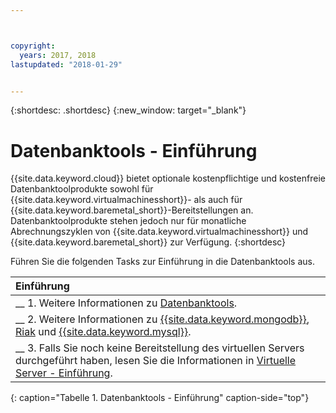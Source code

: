 ```yaml
---



copyright:
  years: 2017, 2018
lastupdated: "2018-01-29"


---
```


{:shortdesc: .shortdesc}
{:new_window: target="_blank"}

# Datenbanktools - Einführung

{{site.data.keyword.cloud}} bietet optionale kostenpflichtige und kostenfreie Datenbanktoolprodukte sowohl für {{site.data.keyword.virtualmachinesshort}}- als auch für {{site.data.keyword.baremetal_short}}-Bereitstellungen an. Datenbanktoolprodukte stehen jedoch nur für monatliche Abrechnungszyklen von {{site.data.keyword.virtualmachinesshort}} und {{site.data.keyword.baremetal_short}} zur Verfügung.
{:shortdesc}

Führen Sie die folgenden Tasks zur Einführung in die Datenbanktools aus.

| Einführung       |
|:------------------|
| __ 1. Weitere Informationen zu [Datenbanktools](database-tools-about.html). |
| __ 2. Weitere Informationen zu [{{site.data.keyword.mongodb}}](mongodb-topic-description.html), [Riak](riak.html) und [{{site.data.keyword.mysql}}](mysql-security-best-practices.html). |
| __ 3. Falls Sie noch keine Bereitstellung des virtuellen Servers durchgeführt haben, lesen Sie die Informationen in [Virtuelle Server - Einführung](/docs/vsi/vsi_index.html).  |
{: caption="Tabelle 1. Datenbanktools - Einführung" caption-side="top"}
